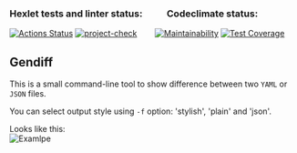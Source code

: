 ### Hexlet tests and linter status: &nbsp; &nbsp; &nbsp; &nbsp; &nbsp;&nbsp;Codeclimate status:   
[![Actions Status](https://github.com/evil-face/java-project-71/workflows/hexlet-check/badge.svg)](https://github.com/evil-face/java-project-71/actions)
[![project-check](https://github.com/evil-face/java-project-71/actions/workflows/main.yml/badge.svg)](https://github.com/evil-face/java-project-71/actions/workflows/main.yml)
&nbsp; &nbsp; &nbsp; &nbsp;[![Maintainability](https://api.codeclimate.com/v1/badges/3c35b286144c849ad958/maintainability)](https://codeclimate.com/github/evil-face/java-project-71/maintainability)
[![Test Coverage](https://api.codeclimate.com/v1/badges/3c35b286144c849ad958/test_coverage)](https://codeclimate.com/github/evil-face/java-project-71/test_coverage)

Gendiff
-----------
This is a small command-line tool to show difference between two `YAML` or `JSON` files.  

You can select output style using `-f` option: 'stylish', 'plain' and 'json'.  

Looks like this:  
![Examlpe](https://github.com/evil-face/java-project-71/blob/main/.github/workflows/Screenshot%20from%202023-02-27%2015-33-23.png?raw=true "icon")
